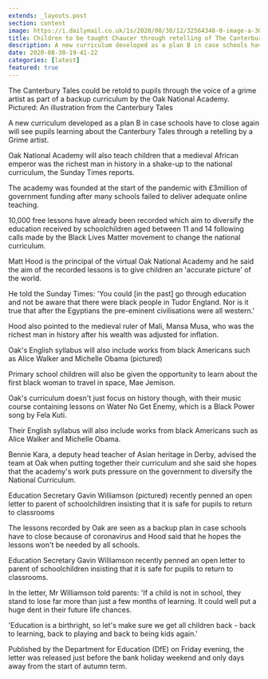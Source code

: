 ```yaml
---
extends: _layouts.post
section: content
image: https://i.dailymail.co.uk/1s/2020/08/30/12/32564348-0-image-a-30_1598787423322.jpg 
title: Children to be taught Chaucer through retelling of The Canterbury Tales by a Grime musician 
description: A new curriculum developed as a plan B in case schools have to close again will see pupils learning about the Canterbury Tales through the voice of a grime musician. 
date: 2020-08-30-19-41-22 
categories: [latest] 
featured: true 
--- 
```

The Canterbury Tales could be retold to pupils through the voice of a grime artist as part of a backup curriculum by the Oak National Academy. Pictured: An illustration from the Canterbury Tales

A new curriculum developed as a plan B in case schools have to close again will see pupils learning about the Canterbury Tales through a retelling by a Grime artist.

Oak National Academy will also teach children that a medieval African emperor was the richest man in history in a shake-up to the national curriculum, the Sunday Times reports.

The academy was founded at the start of the pandemic with £3million of government funding after many schools failed to deliver adequate online teaching.

10,000 free lessons have already been recorded which aim to diversify the education received by schoolchildren aged between 11 and 14 following calls made by the Black Lives Matter movement to change the national curriculum.

Matt Hood is the principal of the virtual Oak National Academy and he said the aim of the recorded lessons is to give children an 'accurate picture' of the world.

He told the Sunday Times: 'You could [in the past] go through education and not be aware that there were black people in Tudor England. Nor is it true that after the Egyptians the pre-eminent civilisations were all western.'

Hood also pointed to the medieval ruler of Mali, Mansa Musa, who was the richest man in history after his wealth was adjusted for inflation.

Oak's English syllabus will also include works from black Americans such as Alice Walker and Michelle Obama (pictured)

Primary school children will also be given the opportunity to learn about the first black woman to travel in space, Mae Jemison. 

Oak's curriculum doesn't just focus on history though, with their music course containing lessons on Water No Get Enemy, which is a Black Power song by Fela Kuti.

Their English syllabus will also include works from black Americans such as Alice Walker and Michelle Obama.

Bennie Kara, a deputy head teacher of Asian heritage in Derby, advised the team at Oak when putting together their curriculum and she said she hopes that the academy's work puts pressure on the government to diversify the National Curriculum.

Education Secretary Gavin Williamson (pictured) recently penned an open letter to parent of schoolchildren insisting that it is safe for pupils to return to classrooms

The lessons recorded by Oak are seen as a backup plan in case schools have to close because of coronavirus and Hood said that he hopes the lessons won't be needed by all schools.

Education Secretary Gavin Williamson recently penned an open letter to parent of schoolchildren insisting that it is safe for pupils to return to classrooms.  

In the letter, Mr Williamson told parents: 'If a child is not in school, they stand to lose far more than just a few months of learning. It could well put a huge dent in their future life chances.

'Education is a birthright, so let's make sure we get all children back - back to learning, back to playing and back to being kids again.'

Published by the Department for Education (DfE) on Friday evening, the letter was released just before the bank holiday weekend and only days away from the start of autumn term. 

